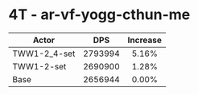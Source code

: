 # 4T - ar-vf-yogg-cthun-me
| Actor | DPS | Increase |
|---|:---:|:---:|
|TWW1-2_4-set|2793994|5.16%|
|TWW1-2-set|2690900|1.28%|
|Base|2656944|0.00%|
